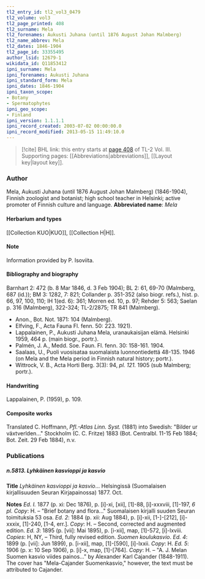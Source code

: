 ```yaml
---
tl2_entry_id: tl2_vol3_0479
tl2_volume: vol3
tl2_page_printed: 408
tl2_surname: Mela
tl2_forenames: Aukusti Juhana (until 1876 August Johan Malmberg)
tl2_name_abbrev: Mela
tl2_dates: 1846-1904
tl2_page_id: 33355495
author_lsid: 12679-1
wikidata_id: Q11853412
ipni_surname: Mela
ipni_forenames: Aukusti Juhana
ipni_standard_form: Mela
ipni_dates: 1846-1904
ipni_taxon_scope: 
- Botany
- Spermatophytes
ipni_geo_scope: 
- Finland
ipni_version: 1.1.1.1
ipni_record_created: 2003-07-02 00:00:00.0
ipni_record_modified: 2013-05-15 11:49:10.0
---
```



> [!cite] BHL link: this entry starts at [page 408](https://www.biodiversitylibrary.org/page/33355495) of TL-2 Vol. III.
> Supporting pages: [[Abbreviations|abbreviations]], [[Layout key|layout key]].

### Author

Mela, Aukusti Juhana (until 1876 August Johan Malmberg) (1846-1904), Finnish zoologist and botanist; high school teacher in Helsinki; active promoter of Finnish culture and language. 
**Abbreviated name**: *Mela*

#### Herbarium and types

[[Collection KUO|KUO]], [[Collection H|H]].

#### Note

Information provided by P. Isoviita.

#### Bibliography and biography

Barnhart 2: 472 (b. 8 Mar 1846, d. 3 Feb 1904); BL 2: 61, 69-70 (Malmberg, 687 (id.)); BM 3: 1282, 7: 821; Collander p. 351-352 (also biogr. refs.), hist. p. 66, 97, 100, 110; IH 1(ed. 6): 361; Morren ed. 10, p. 97; Rehder 5: 563; Saelan p. 316 (Malmberg), 322-324; TL-2/2875; TR 841 (Malmberg).
- Anon., Bot. Not. 1871: 104 (Malmberg).
- Elfving, F., Acta Fauna Fl. fenn. 50: 223. 1921).
- Lappalainen, P., Aukusti Juhana Mela, uranaukaisijan elämä. Helsinki 1959, 464 p. (main biogr., portr.).
- Palmén, J. A., Medd. Soe. Faun. Fl. fenn. 30: 158-161. 1904.
- Saalaas, U., Puoli vuosisataa suomalaista luonnontiedettä 48-135. 1946 (on Mela and the Mela period in Finnish natural history; portr.).
- Wittrock, V. B., Acta Horti Berg. 3(3): 94, *pl. 121.* 1905 (sub Malmberg; portr.).

#### Handwriting

Lappalainen, P. (1959), p. 109.

#### Composite works

Translated C. Hoffmann, *Pfl.-Atlas Linn. Syst.* (1881) into Swedish: "Bilder ur växtverlden..." Stockholm (C. C. Fritze) 1883 (Bot. Centralbl. 11-15 Feb 1884; Bot. Zeit. 29 Feb 1884), n.v.

### Publications

##### n.5813. Lyhkäinen kasvioppi ja kasvio

**Title**
*Lyhkäinen kasvioppi ja kasvio*... Helsingissä (Suomalaisen kirjallisuuden Seuran Kirjapainossa) 1877. Oct.

**Notes**
*Ed. I.* 1877 (p. xi: Dec 1876), p. \[i\]-xi, \[xii\], \[1\]-88, \[i\]-xxxviii, \[1\]-197, *6 pl. Copy*: H. – "Brief botany and flora..." Suomalaisen kirjalli suuden Seuran toimituksia 53 osa.
*Ed. 2*: 1884 (p. xii: Aug 1884), p. \[i\]-xii, \[1-\]-\[212\], \[i\]-xxxix, \[1\]-240, \[1-4, err.\]. *Copy*: H. – Second, corrected and augmented edition.
*Ed. 3*: 1895 (p. \[vii\]: Mai 1895), p. \[i-xii\], map, \[1\]-572, \[i\]-lxviii. *Copies*: H, NY, – Third, fully revised edition. *Suomen koulukasvio*.
*Ed. 4*: 1899 (p. \[vii\]: Jun 1899), p. \[i-xii\], map, \[1\]-\[590\], \[i\]-lxxii. *Copy*: H.
*Ed. 5*: 1906 (p. x: 10 Sep 1906), p. \[i\]-x, map, \[1\]-\[764\]. *Copy*: H. – "A. J. Melan Suomen kasvio viides painos..." by Alexander Karl Cajander (1848-1911). The cover has "Mela-Cajander Suomenkasvio," however, the text must be attributed to Cajander.

